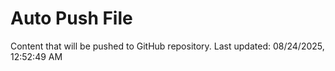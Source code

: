 # Auto Push File

Content that will be pushed to GitHub repository.
Last updated: 08/24/2025, 12:52:49 AM